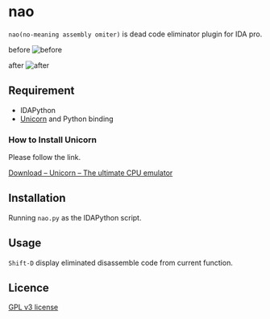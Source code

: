 # nao
```nao(no-meaning assembly omiter)``` is dead code eliminator plugin for IDA pro.

before
![before](./before.png)

after
![after](./after.png)


## Requirement
- IDAPython
- [Unicorn](http://www.unicorn-engine.org/) and Python binding

### How to Install Unicorn
Please follow the link.

[Download – Unicorn – The ultimate CPU emulator](http://www.unicorn-engine.org/download/)

## Installation
Running ```nao.py``` as the IDAPython script.

## Usage
```Shift-D``` display eliminated disassemble code from current function.

## Licence
[GPL v3 license](LICENCE)
